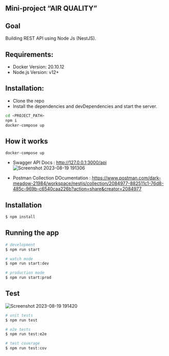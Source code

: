 ##  Mini-project “AIR QUALITY”

## Goal
Building REST API using Node Js (NestJS).

## Requirements:
- Docker Version: 20.10.12
- Node.js Version: v12+

## Installation:

- Clone the repo
- Install the dependencies and devDependencies and start the server.
```sh
cd <PROJECT_PATH>
npm i 
docker-compose up
```
## How it works
```
docker-compose up 
```
- Swagger API Docs : http://127.0.0.1:3000/api
  ![Screenshot 2023-08-19 191306](https://github.com/mohamedothmanpaysky/AIR-QUALITY-INTEGRATION/assets/139962104/b31db9da-2462-470b-b86b-c603d2922a7c)

- Postman Collection DOcumentation : https://www.postman.com/dark-meadow-21984/workspace/nestjs/collection/2084977-882511c1-76d8-485c-969b-c6540caa226b?action=share&creator=2084977


## Installation

```bash
$ npm install
```

## Running the app

```bash
# development
$ npm run start

# watch mode
$ npm run start:dev

# production mode
$ npm run start:prod
```

## Test
![Screenshot 2023-08-19 191420](https://github.com/mohamedothmanpaysky/AIR-QUALITY-INTEGRATION/assets/139962104/fce3c5e8-1a58-4b6d-a55a-570fb7aa5294)

```bash
# unit tests
$ npm run test

# e2e tests
$ npm run test:e2e

# test coverage
$ npm run test:cov
```

